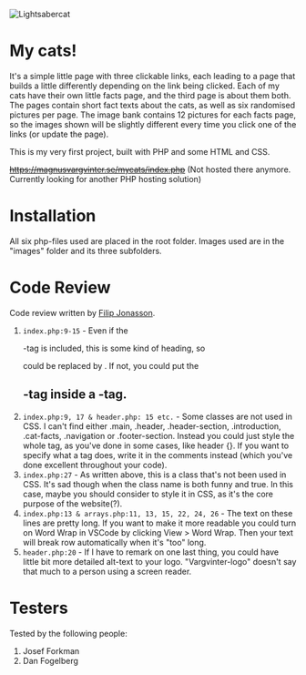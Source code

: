 ![Lightsabercat](https://media.giphy.com/media/xBAreNGk5DapO/giphy.gif)

# My cats!

It's a simple little page with three clickable links, each leading to a page that builds a little differently depending on the link being clicked. Each of my cats have their own little facts page, and the third page is about them both. The pages contain short fact texts about the cats, as well as six randomised pictures per page. The image bank contains 12 pictures for each facts page, so the images shown will be slightly different every time you click one of the links (or update the page).

This is my very first project, built with PHP and some HTML and CSS.

~~https://magnusvargvinter.se/mycats/index.php~~ (Not hosted there anymore. Currently looking for another PHP hosting solution)

# Installation

All six php-files used are placed in the root folder. Images used are in the "images" folder and its three subfolders.

# Code Review

Code review written by [Filip Jonasson](https://github.com/filjon2001).

1. `index.php:9-15` - Even if the <p>-tag is included, this is some kind of heading, so <article> could be replaced by <heading>. If not, you could put the <h2>-tag inside a <heading>-tag.
2. `index.php:9, 17 & header.php: 15 etc.` - Some classes are not used in CSS. I can't find either .main, .header, .header-section, .introduction, .cat-facts, .navigation or .footer-section. Instead you could just style the whole tag, as you've done in some cases, like header {}. If you want to specify what a tag does, write it in the comments instead (which you've done excellent throughout your code).
3. `index.php:27` - As written above, this is a class that's not been used in CSS. It's sad though when the class name is both funny and true. In this case, maybe you should consider to style it in CSS, as it's the core purpose of the website(?).
4. `index.php:13 & arrays.php:11, 13, 15, 22, 24, 26` - The text on these lines are pretty long. If you want to make it more readable you could turn on Word Wrap in VSCode by clicking View > Word Wrap. Then your text will break row automatically when it's "too" long.
5. `header.php:20` - If I have to remark on one last thing, you could have little bit more detailed alt-text to your logo. "Vargvinter-logo" doesn't say that much to a person using a screen reader.

# Testers

Tested by the following people:

1. Josef Forkman
2. Dan Fogelberg
